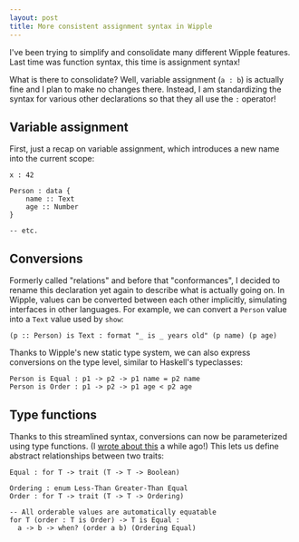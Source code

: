 ```yaml
---
layout: post
title: More consistent assignment syntax in Wipple
---
```


I've been trying to simplify and consolidate many different Wipple features. Last time was function syntax, this time is assignment syntax!

What is there to consolidate? Well, variable assignment (`a : b`) is actually fine and I plan to make no changes there. Instead, I am standardizing the syntax for various other declarations so that they all use the `:` operator!

## Variable assignment

First, just a recap on variable assignment, which introduces a new name into the current scope:

```wipple
x : 42

Person : data {
    name :: Text
    age :: Number
}

-- etc.
```

## Conversions

Formerly called "relations" and before that "conformances", I decided to rename this declaration yet again to describe what is actually going on. In Wipple, values can be converted between each other implicitly, simulating interfaces in other languages. For example, we can convert a `Person` value into a `Text` value used by `show`:

```wipple
(p :: Person) is Text : format "_ is _ years old" (p name) (p age)
```

Thanks to Wipple's new static type system, we can also express conversions on the type level, similar to Haskell's typeclasses:

```wipple
Person is Equal : p1 -> p2 -> p1 name = p2 name
Person is Order : p1 -> p2 -> p1 age < p2 age
```

## Type functions

Thanks to this streamlined syntax, conversions can now be parameterized using type functions. (I [wrote about this](../2020-03-24-generic-extensions) a while ago!) This lets us define abstract relationships between two traits:

```wipple
Equal : for T -> trait (T -> T -> Boolean)

Ordering : enum Less-Than Greater-Than Equal
Order : for T -> trait (T -> T -> Ordering)

-- All orderable values are automatically equatable
for T (order : T is Order) -> T is Equal :
  a -> b -> when? (order a b) (Ordering Equal)
```
